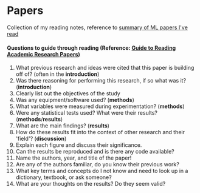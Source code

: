 # Papers
Collection of my reading notes, reference to [summary of ML papers I've read](https://github.com/kweonwooj/papers)


#### Questions to guide through reading (Reference: [Guide to Reading Academic Research Papers](https://towardsdatascience.com/guide-to-reading-academic-research-papers-c69c21619de6))

1. What previous research and ideas were cited that this paper is building off of? (often in the **introduction**)
2. Was there reasoning for performing this research, if so what was it? (**introduction**)
3. Clearly list out the objectives of the study
4. Was any equipment/software used? (**methods**)
5. What variables were measured during experimentation? (**methods**)
6. Were any statistical tests used? What were their results? (**methods**/**results**)
7. What are the main findings? (**results**)
8. How do these results fit into the context of other research and their 'field'? (**discussion**)
9. Explain each figure and discuss their significance.
10. Can the results be reproduced and is there any code available?
11. Name the authors, year, and title of the paper!
12. Are any of the authors familiar, do you know their previous work? 
13. What key terms and concepts do I not know and need to look up in a dictionary, textbook, or ask someone?
14. What are your thoughts on the results? Do they seem valid?


